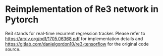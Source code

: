 # Reimplementation of Re3 network in Pytorch
Re3 stands for real-time recurrent regression tracker. Please refer to https://arxiv.org/pdf/1705.06368.pdf for implementation details and https://gitlab.com/danielgordon10/re3-tensorflow for the original code source.
